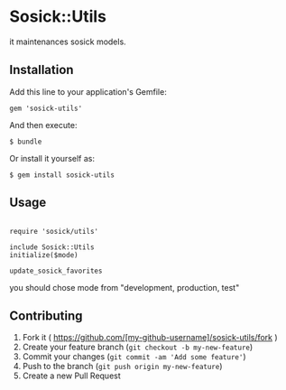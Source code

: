 # Sosick::Utils

it maintenances sosick models.

## Installation

Add this line to your application's Gemfile:

    gem 'sosick-utils'

And then execute:

    $ bundle

Or install it yourself as:

    $ gem install sosick-utils

## Usage

<pre><code>
require 'sosick/utils'

include Sosick::Utils
initialize($mode)

update_sosick_favorites
</code></pre>

you should chose mode from "development, production, test"

## Contributing

1. Fork it ( https://github.com/[my-github-username]/sosick-utils/fork )
2. Create your feature branch (`git checkout -b my-new-feature`)
3. Commit your changes (`git commit -am 'Add some feature'`)
4. Push to the branch (`git push origin my-new-feature`)
5. Create a new Pull Request
